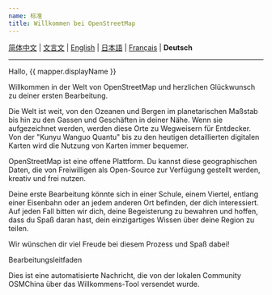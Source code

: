 ```yaml
---
name: 标准
title: Willkommen bei OpenStreetMap
---
```


[简体中文](https://osmchina.org/pages/welcome/default/zh-Hans.html) | [文言文](https://osmchina.org/pages/welcome/default/zh-classical.html) | [English](https://osmchina.org/pages/welcome/default/en.html) | [日本語](https://osmchina.org/pages/welcome/default/ja.html) | [Français](https://osmchina.org/pages/welcome/default/fr.html) | **Deutsch**

<hr/>

Hallo, {{ mapper.displayName }}

Willkommen in der Welt von OpenStreetMap und herzlichen Glückwunsch zu deiner ersten Bearbeitung.

Die Welt ist weit, von den Ozeanen und Bergen im planetarischen Maßstab bis hin zu den Gassen und Geschäften in deiner Nähe. Wenn sie aufgezeichnet werden, werden diese Orte zu Wegweisern für Entdecker. Von der "Kunyu Wanguo Quantu" bis zu den heutigen detaillierten digitalen Karten wird die Nutzung von Karten immer bequemer.

OpenStreetMap ist eine offene Plattform. Du kannst diese geographischen Daten, die von Freiwilligen als Open-Source zur Verfügung gestellt werden, kreativ und frei nutzen.

Deine erste Bearbeitung könnte sich in einer Schule, einem Viertel, entlang einer Eisenbahn oder an jedem anderen Ort befinden, der dich interessiert. Auf jeden Fall bitten wir dich, deine Begeisterung zu bewahren und hoffen, dass du Spaß daran hast, dein einzigartiges Wissen über deine Region zu teilen.

Wir wünschen dir viel Freude bei diesem Prozess und Spaß dabei!

Bearbeitungsleitfaden

Dies ist eine automatisierte Nachricht, die von der lokalen Community OSMChina über das Willkommens-Tool versendet wurde.
